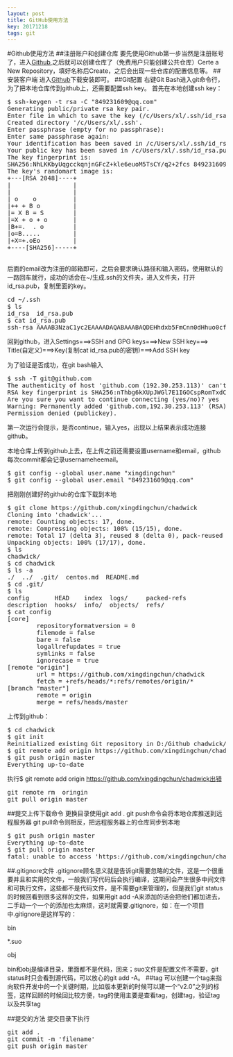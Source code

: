 ```yaml
---
layout: post
title: GitHub使用方法
key: 20171218
tags: git
---
```


#Github使用方法
##注册账户和创建仓库
要先使用Github第一步当然是注册账号了，进入[Github](https://github.com/),之后就可以创建仓库了（免费用户只能创建公共仓库）Certe a New Repository，填好名称后Create，之后会出现一些仓库的配置信息等。
##安装客户端
进入[Github](https://github-for-windows.en.softonic.com/)下载安装即可。
##Git配置
右键Git Bash进入git命令行，为了把本地仓库传到github上，还需要配置ssh key。
首先在本地创建ssh key：
<pre>
$ ssh-keygen -t rsa -C "849231609@qq.com"
Generating public/private rsa key pair.
Enter file in which to save the key (/c/Users/xl/.ssh/id_rsa):
Created directory '/c/Users/xl/.ssh'.
Enter passphrase (empty for no passphrase):
Enter same passphrase again:
Your identification has been saved in /c/Users/xl/.ssh/id_rsa.
Your public key has been saved in /c/Users/xl/.ssh/id_rsa.pub.
The key fingerprint is:
SHA256:NhLKKbyUqgcckqnjnGFcZ+kle6euoM5TsCY/q2+2fcs 849231609@qq.com
The key's randomart image is:
+---[RSA 2048]----+
|                 |
|                 |
| o    o          |
|++ + B o         |
|= X B = S        |
|=X + o + o       |
|B+=.  . o        |
|o=B.....         |
|+X=+.oEo         |
+----[SHA256]-----+

</pre>
后面的email改为注册的邮箱即可，之后会要求确认路径和输入密码，使用默认的一路回车就行，成功的话会在~/生成.ssh的文件夹，进入文件夹，打开id_rsa.pub，复制里面的key。
<pre>
cd ~/.ssh
$ ls
id_rsa  id_rsa.pub
$ cat id_rsa.pub
ssh-rsa AAAAB3NzaC1yc2EAAAADAQABAAABAQDEHhdxb5FmCnn0dHhuo0cfDbmkAPhSQaWvIJXDpB4iXCuMGnUDs8hz7ykKkr0h5WGrhSJnuh7nmqm42Lo6iH6WMnNEnGf8SB6q7b0CS5Cr8+OyWGKqhtcASbaxTSjBVBD4TnlBag/GK5X8/NX3v99ZYupej65NDvs9ZvySdaqv15Gp1h4FEkjcU1nEDT7EwJeJTouOG6dUGvU7sKEhNggggmy8OVrwJX4Cis5UwHOfiAFgjasGCLI1G5xdT5kqMCn+m49GOy3V6fI+169QcFxZTuxFU3WZ+IfMo2J9duUQMDmxdXE0vxFZlUUhTkQ9+pydiFjvl+MCoDhGWuDTjlhv 849231609@qq.com
</pre>
回到github，进入Settings===>SSH and GPG keys===>New SSH key===> Title(自定义)===>Key(复制cat id_rsa.pub的密钥)===>Add SSH key

为了验证是否成功，在git bash输入
<pre>
$ ssh -T git@github.com
The authenticity of host 'github.com (192.30.253.113)' can't be established.
RSA key fingerprint is SHA256:nThbg6kXUpJWGl7E1IGOCspRomTxdCARLviKw6E5SY8.
Are you sure you want to continue connecting (yes/no)? yes
Warning: Permanently added 'github.com,192.30.253.113' (RSA) to the list of known hosts.
Permission denied (publickey).
</pre>
第一次运行会提示，是否continue，输入yes，出现以上结果表示成功连接github。

本地仓库上传到github上去，在上传之前还需要设置username和email，github每次commit都会记录usernameheemail。
<pre>
$ git config --global user.name "xingdingchun"
$ git config --global user.email "849231609@qq.com"
</pre>
把刚刚创建好的github的仓库下载到本地
<pre>
$ git clone https://github.com/xingdingchun/chadwick
Cloning into 'chadwick'...
remote: Counting objects: 17, done.
remote: Compressing objects: 100% (15/15), done.
remote: Total 17 (delta 3), reused 8 (delta 0), pack-reused 0
Unpacking objects: 100% (17/17), done.
$ ls
chadwick/
$ cd chadwick
$ ls -a
./  ../  .git/  centos.md  README.md
$ cd .git/
$ ls
config       HEAD    index  logs/     packed-refs
description  hooks/  info/  objects/  refs/
$ cat config
[core]
        repositoryformatversion = 0
        filemode = false
        bare = false
        logallrefupdates = true
        symlinks = false
        ignorecase = true
[remote "origin"]
        url = https://github.com/xingdingchun/chadwick
        fetch = +refs/heads/*:refs/remotes/origin/*
[branch "master"]
        remote = origin
        merge = refs/heads/master
</pre>
上传到github：
<pre>
$ cd chadwick
$ git init
Reinitialized existing Git repository in D:/Github chadwick/.git/
$ git remote add origin https://github.com/xingdingchun/chadwick
$ git push origin master
Everything up-to-date
</pre>
执行$ git remote add origin https://github.com/xingdingchun/chadwick出错
<pre>
git remote rm  oringin
git pull origin master
</pre>
##提交上传下载命令
更换目录使用git add .
git push命令会将本地仓库推送到远程服务器
git pull命令则相反，把远程服务器上的仓库同步到本地
<pre>
$ git push origin master
Everything up-to-date
$ git pull origin master
fatal: unable to access 'https://github.com/xingdingchun/chadwick/': Empty reply from server
</pre>
##.gitignore文件
.gitignore顾名思义就是告诉git需要忽略的文件，这是一个很重要并且和实用的文件，一般我们写代码后会执行编译，这期间会产生很多中间文件和可执行文件，这些都不是代码文件，是不需要git来管理的，但是我们git status的时候回看到很多这样的文件，如果用git add -A来添加的话会把他们都加进去，二手动一个一个的添加也太麻烦，这时就需要.gitignore，如：在一个项目中.gitignore是这样写的：

bin

*.suo

obj

bin和obj是编译目录，里面都不是代码，回来；suo文件是配置文件不需要，git status时只会看到源代码，可以放心的git add -A。
##tag
可以创建一个tag来指向软件开发中的一个关键时期，比如版本更新的时候可以建一个“v2.0”之列的标签，这样回顾的时候回比较方便，tag的使用主要是查看tag，创建tag，验证tag以及共享tag

##提交的方法
提交目录下执行
<pre>
git add .
git commit -m 'filename'
git push origin master
</pre>
